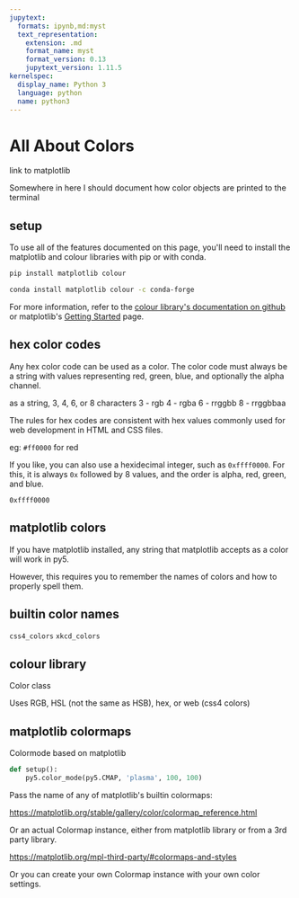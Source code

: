 ```yaml
---
jupytext:
  formats: ipynb,md:myst
  text_representation:
    extension: .md
    format_name: myst
    format_version: 0.13
    jupytext_version: 1.11.5
kernelspec:
  display_name: Python 3
  language: python
  name: python3
---
```


# All About Colors

link to matplotlib

Somewhere in here I should document how color objects are printed to the terminal

## setup

To use all of the features documented on this page, you'll need to install the
matplotlib and colour libraries with pip or with conda.

```bash
pip install matplotlib colour
```

```bash
conda install matplotlib colour -c conda-forge
```

For more information, refer to the [colour library's documentation on github](https://github.com/vaab/colour)
or matplotlib's [Getting Started](https://matplotlib.org/stable/users/getting_started/)
page.

## hex color codes

Any hex color code can be used as a color. The color code must always be a
string with values representing red, green, blue, and optionally the alpha
channel.

as a string, 3, 4, 6, or 8 characters
3 - rgb
4 - rgba
6 - rrggbb
8 - rrggbbaa

The rules for hex codes are consistent with hex values commonly used for web
development in HTML and CSS files.

eg: `#ff0000` for red

If you like, you can also use a hexidecimal integer, such as `0xffff0000`.
For this, it is always `0x` followed by 8 values, and the order is alpha, red,
green, and blue.

`0xffff0000`

## matplotlib colors

If you have matplotlib installed, any string that matplotlib accepts as a color
will work in py5.

However, this requires you to remember the names of colors and how to properly
spell them.

## builtin color names

`css4_colors`
`xkcd_colors`

## colour library

Color class

Uses RGB, HSL (not the same as HSB), hex, or web (css4 colors)

## matplotlib colormaps

Colormode based on matplotlib

```python
def setup():
    py5.color_mode(py5.CMAP, 'plasma', 100, 100)
```

Pass the name of any of matplotlib's builtin colormaps:

https://matplotlib.org/stable/gallery/color/colormap_reference.html

Or an actual Colormap instance, either from matplotlib library or from a 3rd
party library.

https://matplotlib.org/mpl-third-party/#colormaps-and-styles

Or you can create your own Colormap instance with your own color settings.
